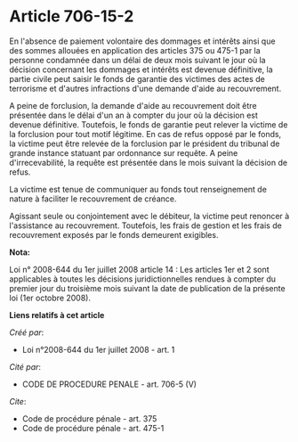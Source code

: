 # Article 706-15-2

En l'absence de paiement volontaire des dommages et intérêts ainsi que des sommes allouées en application des articles 375 ou
475-1 par la personne condamnée dans un délai de deux mois suivant le jour où la décision concernant les dommages et intérêts
est devenue définitive, la partie civile peut saisir le fonds de garantie des victimes des actes de terrorisme et d'autres
infractions d'une demande d'aide au recouvrement.

A peine de forclusion, la demande d'aide au recouvrement doit être présentée dans le délai d'un an à compter du jour où la
décision est devenue définitive. Toutefois, le fonds de garantie peut relever la victime de la forclusion pour tout motif
légitime. En cas de refus opposé par le fonds, la victime peut être relevée de la forclusion par le président du tribunal de
grande instance statuant par ordonnance sur requête. A peine d'irrecevabilité, la requête est présentée dans le mois suivant
la décision de refus. 

La victime est tenue de communiquer au fonds tout renseignement de nature à faciliter le recouvrement de créance. 

Agissant seule ou conjointement avec le débiteur, la victime peut renoncer à l'assistance au recouvrement. Toutefois, les
frais de gestion et les frais de recouvrement exposés par le fonds demeurent exigibles.

**Nota:**

Loi n° 2008-644 du 1er juillet 2008 article 14 : Les articles 1er et 2 sont applicables à toutes les décisions
juridictionnelles rendues à compter du premier jour du troisième mois suivant la date de publication de la présente loi (1er
octobre 2008).

**Liens relatifs à cet article**

_Créé par_:

  - Loi n°2008-644 du 1er juillet 2008 - art. 1

_Cité par_:

  - CODE DE PROCEDURE PENALE - art. 706-5 (V)

_Cite_:

  - Code de procédure pénale - art. 375
  - Code de procédure pénale - art. 475-1
